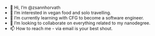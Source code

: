 - 👋 Hi, I’m @zsannhorvath
- 👀 I’m interested in vegan food and solo travelling.
- 🌱 I’m currently learning with CFG to become a software engineer.
- 💞️ I’m looking to collaborate on everything related to my nanodegree.
- 📫 How to reach me - via email is your best shout.

<!---
zsannhorvath/zsannhorvath is a ✨ special ✨ repository because its `README.md` (this file) appears on your GitHub profile.
You can click the Preview link to take a look at your changes.
--->
